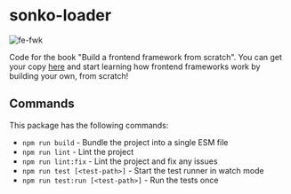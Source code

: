 # sonko-loader

![fe-fwk](https://img.shields.io/badge/fe--fwk-book-blueviolet)

Code for the book "Build a frontend framework from scratch".
You can get your copy [here](http:&#x2F;&#x2F;mng.bz&#x2F;aM2o) and start learning how frontend frameworks work by building your own, from scratch!

## Commands

This package has the following commands:

- `npm run build` - Bundle the project into a single ESM file
- `npm run lint` - Lint the project
- `npm run lint:fix` - Lint the project and fix any issues
- `npm run test [<test-path>]` - Start the test runner in watch mode
- `npm run test:run [<test-path>]` - Run the tests once
